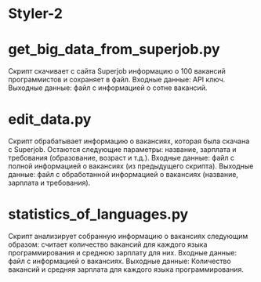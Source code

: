 # Styler-2


# get_big_data_from_superjob.py
Скрипт скачивает с сайта Superjob информацию о 100 вакансий программистов и сохраняет в файл.
Входные данные: API ключ.
Выходные данные: файл с информацией о сотне вакансий.


# edit_data.py
Скрипт обрабатывает информацию о вакансиях, которая была скачана с Superjob. Остаются следующие параметры: название, зарплата и требования (образование, возраст и т.д.).
Входные данные: файл с полной информацией о вакансиях (из предыдущего скрипта).
Выходные данные: файл с обработанной информацией о вакансиях (название, зарплата и требования).


# statistics_of_languages.py
Скрипт анализирует собранную информацию о вакансиях следующим образом: считает количество вакансий для каждого языка программирования и среднюю зарплату для них.
Входные данные: файл с информацией о вакансиях. 
Выходные данные: Количество вакансий и средняя зарплата для каждого языка программирования.

